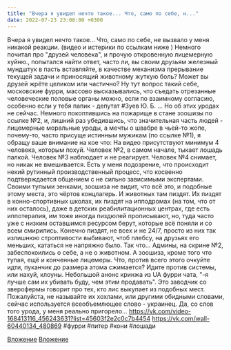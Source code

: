 ```yaml
---
title: "Вчера я увидел нечто такое... Что, само по себе, н..."
date: 2022-07-23 23:08:00 +0300
---
```


Вчера я увидел нечто такое... Что, само по себе, не вызвало у меня никакой реакции. (видео и истерики по ссылкам ниже )
Немного почитал про "друзей человека", и прочую откровенную лицемерную хуйню., попытался найти ответ, часто ли, вы своим друзьям железный мундштук в пасть вставляйте, в качестве механизма прерывание текущей задачи и приносящий животному жуткую боль? Может вы друзей жрёте целиком или частично? Ну тут вопрос такий себе, московские фурри, массово высказывались, что съедать отрезанные человеческие половые органы можно, если по взаимному согласию, особенно если у тебя папик - депутат #Зуев Ю. Б. ... Но об этих уродах не сейчас.
Немного покоптившись на пожарище в стане зоошизы по ссылке №2, и, лишний раз убедившись, что значительная часть людей - лицемерные моральные уроды, а мечты о швабре в чьей-то жопе, почему-то, часто присуще истинным мужикам (по ссылке №1), я обращу ваше внимание на кое что:
На видео присутствуют минимум 4 человека, которым похуй. Человек №2, в самом начале, тыкает лошадь палкой. Человек №3 наблюдает и не реагирует. Человек №4 снимает, но никак не вмешивается.
Есть у меня подозрение, что происходит некий рутинный производственный процесс, что косвенно подтверждается общением с не сильно зависимыми экспертами.
Своими тупыми зенками, зоошиза не видит, что всё это, и подобные этому места, это чёртов концлагерь. И животных там пиздят. Их пиздят в конно-спортивных школах, их пиздят на ипподромах (на том, что от них осталось), даже в детских реабилитационных центрах, где есть иппотерапия, им тоже иногда пиздюлей прописывают, но, туда часто уже с низким оставшимся ресурсом берут, которые всё поняли и со всем смирились. Конечно пиздят, не всех и не 24/7, просто из них так излишнюю строптивости выбивают, чтоб плебсу, на друзьях его меньших, кататься не напряжно было.
Так что... Админы, на скрине №2, забеспокоились о себе, а не о животном. А зоошиза, кроме того что тупая, ещё и конченные лицемеры. Что, против всего этого очкуйте идти, пуканчик до размера атома сжимается?
Идите против системы, или нахуй, клоуны.
Небольшой анонс кринжа из UA фурри чата, "-я лучше сам их убивать буду, чем этим продавать". Это заводчик со зверофермы говорит про тех, кто лис выкупает из подобных мест. Пожалуйста, не называйте их хохлами, или другими обидными словами, сейчас используется всеобъемлющее слово - украинец. Да, со слов того урода, у меня реально пригорело...
https://vk.com/video-168413116_456243631?list=45603f2e2c0c7b4454
https://vk.com/wall-60440134_480869
#фурри #питер #кони #лошади


[Вложение](/assets/vk_photos/4/G9w4cOq9xn4.jpg)
[Вложение](/assets/vk_photos/3/xaV-fjzjnBc.jpg)

